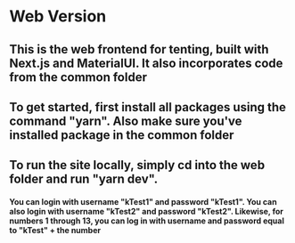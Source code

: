 # Web Version

## This is the web frontend for tenting, built with Next.js and MaterialUI. It also incorporates code from the common folder 

## To get started, first install all packages using the command "yarn". Also make sure you've installed package in the common folder

## To run the site locally, simply cd into the web folder and run "yarn dev". 
#### You can login with username "kTest1" and password "kTest1". You can also login with username "kTest2" and password "kTest2". Likewise, for numbers 1 through 13, you can log in with username and password equal to "kTest" + the number

